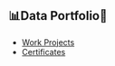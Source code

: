 ## :bar_chart:Data Portfolio:microscope:

- [Work Projects](https://github.com/rusinmt/work_projects)
- [Certificates](https://github.com/rusinmt/courses)
